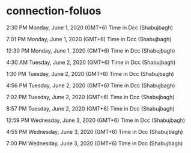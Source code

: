 # connection-foluos

2:30 PM
Monday, June 1, 2020 (GMT+6)
Time in Dcc (Shabujbagh) 

7:01 PM
Monday, June 1, 2020 (GMT+6)
Time in Dcc (Shabujbagh) 

12:30 PM
Monday, June 1, 2020 (GMT+6)
Time in Dcc (Shabujbagh) 

4:30 AM
Tuesday, June 2, 2020 (GMT+6)
Time in Dcc (Shabujbagh) 

1:30 PM
Tuesday, June 2, 2020 (GMT+6)
Time in Dcc (Shabujbagh) 

4:56 PM
Tuesday, June 2, 2020 (GMT+6)
Time in Dcc (Shabujbagh) 

7:02 PM
Tuesday, June 2, 2020 (GMT+6)
Time in Dcc (Shabujbagh) 

8:57 PM
Tuesday, June 2, 2020 (GMT+6)
Time in Dcc (Shabujbagh)

12:59 PM
Wednesday, June 3, 2020 (GMT+6)
Time in Dcc (Shabujbagh)

4:55 PM
Wednesday, June 3, 2020 (GMT+6)
Time in Dcc (Shabujbagh) 

7:00 PM
Wednesday, June 3, 2020 (GMT+6)
Time in Dcc (Shabujbagh) 
